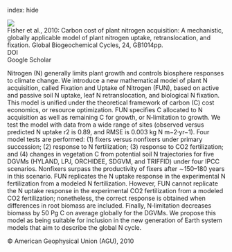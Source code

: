 index: hide

<div class="Citation">
    <div class="Citation-thumb CitationThumb-linked"  data-href="https://doi.org/10.1029/2009gb003621">
      <img src="https://static.claimspace.cloud/climate-study-static/refs/thumbs/6/Fisher_et_al_2010-thumb.png" />
    </div>

  <div class="Citation-body">
    <div class="Citation-text">Fisher et al., 2010: Carbon cost of plant nitrogen acquisition: A mechanistic, globally applicable model of plant nitrogen uptake, retranslocation, and fixation. <span class="Article-journal">Global Biogeochemical Cycles, </span><span class="Article-volume">24, </span>GB1014pp.</div>
    <div class="Citation-links">
      <div class="CitationLink" data-href="https://doi.org/10.1029/2009gb003621">
        <div class="CitationLink-icon CitationLink-Doi"></div>
        <div class="CitationLink-text">DOI</div>
      </div>
      <div class="CitationLink" data-href="https://scholar.google.com/scholar?q=10.1029/2009gb003621">
        <div class="CitationLink-icon CitationLink-Scholar"></div>
        <div class="CitationLink-text">Google Scholar</div>
      </div>
    </div>
  </div>
</div>

Nitrogen (N) generally limits plant growth and controls biosphere responses to climate change. We introduce a new mathematical model of plant N acquisition, called Fixation and Uptake of Nitrogen (FUN), based on active and passive soil N uptake, leaf N retranslocation, and biological N fixation. This model is unified under the theoretical framework of carbon (C) cost economics, or resource optimization. FUN specifies C allocated to N acquisition as well as remaining C for growth, or N‐limitation to growth. We test the model with data from a wide range of sites (observed versus predicted N uptake r2 is 0.89, and RMSE is 0.003 kg N m−2·yr−1). Four model tests are performed: (1) fixers versus nonfixers under primary succession; (2) response to N fertilization; (3) response to CO2 fertilization; and (4) changes in vegetation C from potential soil N trajectories for five DGVMs (HYLAND, LPJ, ORCHIDEE, SDGVM, and TRIFFID) under four IPCC scenarios. Nonfixers surpass the productivity of fixers after ∼150–180 years in this scenario. FUN replicates the N uptake response in the experimental N fertilization from a modeled N fertilization. However, FUN cannot replicate the N uptake response in the experimental CO2 fertilization from a modeled CO2 fertilization; nonetheless, the correct response is obtained when differences in root biomass are included. Finally, N‐limitation decreases biomass by 50 Pg C on average globally for the DGVMs. We propose this model as being suitable for inclusion in the new generation of Earth system models that aim to describe the global N cycle.

<div class="Citation-copy">
&copy; American Geophysical Union (AGU), 2010
</div>